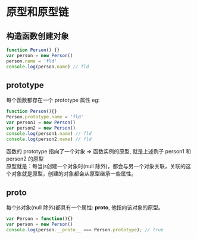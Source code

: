 # 原型和原型链

## 构造函数创建对象
```js
function Person() {}
var person = new Person()
person.name = 'fld'
console.log(person.name) // fld
```

## prototype
每个函数都存在一个 prototype 属性 eg:
```js
function Person(){}
Person.prototype.name = 'fld'
var person1 = new Person()
var person2 = new Person()
console.log(person1.name) // fld
console.log(person2.name) // fld
```
函数的 prototype 指向了一个对象 => 函数实例的原型, 就是上述例子 person1 和person2 的原型<br>
原型就是：每当js创建一个对象时(null 除外)，都会与另一个对象关联，关联的这个对象就是原型，创建的对象都会从原型继承一些属性。

## __proto__
每个js对象(null 除外)都具有一个属性: __proto__, 他指向该对象的原型。
```js
var Person = function(){}
var person = new Person()
console.log(person.__proto__ === Person.prototype); // true
```